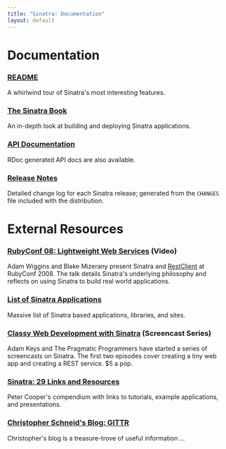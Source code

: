 ```yaml
---
title: "Sinatra: Documentation"
layout: default
---
```


Documentation
=============

### [README](intro.html)

A whirlwind tour of Sinatra's most interesting features.

### [The Sinatra Book](book.html)

An in-depth look at building and deploying Sinatra applications.

<!--

### [Routes](book.html#routes) and [Filters](book.html#filters)

Using `get`, `put`, `post`, `delete` to define routes and `before`
to inspect/modify the request before routing is performed.

### [Helpers](book.html#helpers) and [Views](book.html#views)

Extracting commonly used logic into helper methods and managing
view code in external templates.

### [Configuration](book.html#configuration)

Using `configure` blocks, settings options, and using Rack
middleware.

### [Error Handling](book.html#error_handling)

How to create custom error pages or perform actions when certain
exceptions occur within your application.

### [Deployment](book.html#deployment)

How to deploy under Thin, Passenger, etc. using a Rackup file.

-->

### [API Documentation](/api/index.html)

RDoc generated API docs are also available.

### [Release Notes](changes.html)

Detailed change log for each Sinatra release; generated from the `CHANGES`
file included with the distribution.

External Resources
==================

### [RubyConf 08: Lightweight Web Services](http://rubyconf2008.confreaks.com/lightweight-web-services.html) (Video)

Adam Wiggins and Blake Mizerany present Sinatra and
[RestClient](http://github.com/adamwiggins/rest-client/tree/master)
at RubyConf 2008. The talk details Sinatra's underlying philosophy and
reflects on using Sinatra to build real world applications.

### [List of Sinatra Applications](http://gist.github.com/22172)

Massive list of Sinatra based applications, libraries, and sites.

### [Classy Web Development with Sinatra](http://www.pragprog.com/screencasts/v-aksinatra/classy-web-development-with-sinatra) (Screencast Series)

Adam Keys and The Pragmatic Programmers have started a series of screencasts
on Sinatra. The first two episodes cover creating a tiny web app and creating
a REST service. $5 a pop.

### [Sinatra: 29 Links and Resources](http://www.rubyinside.com/sinatra-29-links-and-resources-for-a-quicker-easier-way-to-build-webapps-1371.html)

Peter Cooper's compendium with links to tutorials, example
applications, and presentations.

### [Christopher Schneid's Blog: GITTR](http://www.gittr.com/)

Christopher's blog is a treasure-trove of useful information ...
